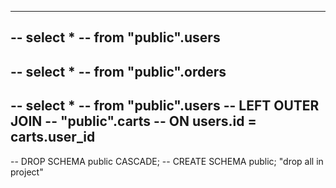 -------------------------------------------------
-- select *
-- from "public".users
-------------------------------------------------
-- select *
-- from "public".orders
-------------------------------------------------
-- select *
-- from "public".users
-- LEFT OUTER JOIN
-- "public".carts
-- ON users.id = carts.user_id
-------------------------------------------------
-- DROP SCHEMA public CASCADE;
-- CREATE SCHEMA public; "drop all in project"